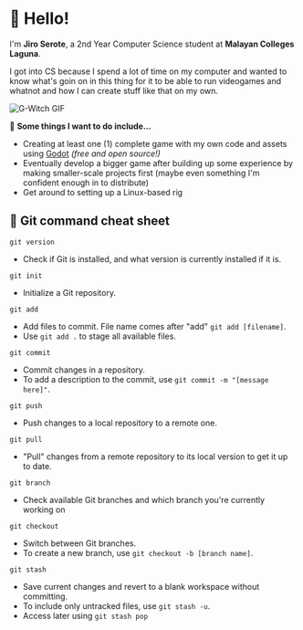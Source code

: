 # 👋 Hello! 
I'm **Jiro Serote**, a 2nd Year Computer Science student at **Malayan Colleges Laguna**.

I got into CS because I spend a lot of time on my computer and wanted to know what's goin on in this thing for it to be able to run videogames and whatnot and how I can create stuff like that on my own.

![G-Witch GIF](https://media1.tenor.com/m/fWKZ6aYM9eEAAAAC/gundam-gundam-the-witch-from-mercury.gif)

📝 **Some things I want to do include...**
- Creating at least one (1) complete game with my own code and assets using [Godot](https://godotengine.org/) *(free and open source!)*
- Eventually develop a bigger game after building up some experience by making smaller-scale projects first (maybe even something I'm confident enough in to distribute)
- Get around to setting up a Linux-based rig

## 📖 Git command cheat sheet 
`git version`<br>
- Check if Git is installed, and what version is currently installed if it is.

`git init`<br>
- Initialize a Git repository.

`git add`<br>
- Add files to commit. File name comes after "add" `git add [filename]`. 
- Use `git add .` to stage all available files.

`git commit`<br>
- Commit changes in a repository. 
- To add a description to the commit, use `git commit -m "[message here]"`.

`git push`<br>
- Push changes to a local repository to a remote one.

`git pull`<br>
- "Pull" changes from a remote repository to its local version to get it up to date.

`git branch`<br>
- Check available Git branches and which branch you're currently working on

`git checkout`<br>
- Switch between Git branches. 
- To create a new branch, use `git checkout -b [branch name]`.

`git stash`<br>
- Save current changes and revert to a blank workspace without committing.
- To include only untracked files, use `git stash -u`.
- Access later using `git stash pop`
